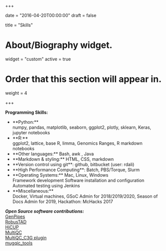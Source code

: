 +++

date = "2016-04-20T00:00:00"
draft = false

title = "Skills"

# About/Biography widget.
widget = "custom"
active = true


# Order that this section will appear in.
weight = 4


+++
  
**Programming Skills:**
<ul>
<li>**Python:**  </li>
numpy, pandas, matplotlib, seaborn, ggplot2, plotly, sklearn, Keras, jupyter notebooks  
<li>**R:**  </li>
ggplot2, lattice, base R, limma, Genomics Ranges, R markdown notebooks  
<li>**Other languages:** Bash, awk , Java     </li>
<li>**Markdown & styling:** HTML, CSS, markdown  </li>
<li>**Version control using git**: github, bitbucket (user: rdali)  </li>
<li>**High Performance Computing**: Batch, PBS/Torque, Slurm  </li>
<li>**Operating Systems:** Mac, Linux, Windows  </li>
Framework development 
Software installation and configuration
Automated testing using Jenkins
<li>**Miscellaneous:**  </li>
Docker, Virtual machines, GSoC Admin for 2018/2019/2020, Season of Docs Admin for 2019, Hackathon: McHacks 2017  
 <br/>
</ul>
  

*__Open Source software contributions:__*   
[GenPipes](https://bitbucket.org/mugqic/genpipes/src/master/)    
[RobusTAD](https://github.com/rdali/RobusTAD)    
[HiCUP](https://www.bioinformatics.babraham.ac.uk/projects/hicup/)  
[MultiQC](https://github.com/ewels/MultiQC)    
[MultiQC_C3G plugin](https://bitbucket.org/mugqic/multiqc_c3g/src/master/)    
[mugqic_tools](https://bitbucket.org/mugqic/mugqic_tools/src)    

 